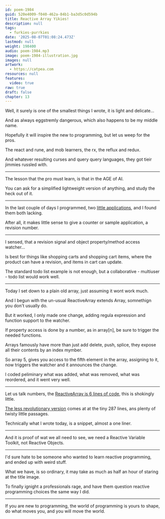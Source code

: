 ```yaml
---
id: poem-1984
guid: 520e4009-f040-462a-84b1-ba3d5c0d594b
title: Reactive Array Yikies!
description: null
tags:
  - furkies-purrkies
date: '2025-08-07T01:08:24.473Z'
lastmod: null
weight: 198400
audio: poem-1984.mp3
image: poem-1984-illustration.jpg
images: null
artwork:
  - https://catpea.com
resources: null
features:
  video: true
raw: true
draft: false
chapter: 13
---
```


Well, it surely is one of the smallest things I wrote,
it is light and delicate...

And as always eggstremly dangerous,
which also happens to be my middle name.

Hopefully it will inspire the new to programming,
but let us weep for the pros.

The react and rune, and mob learners,
the rx, the reflux and redux.

And whatever resulting curses and query query languages,
they got tieir jimmies russled with.

---

The lesson that the pro must learn,
is that in the AGE of AI.

You can ask for a simplified lightweight version of anything,
and study the heck out of it.

---

In the last couple of days I programmed,
two [little applications][a], and I found them both lacking.

After all, it makes little sense
to give a counter or sample application, a revision number.

---

I sensed, that a revision signal
and object property/method access watcher…

Is best for things like shopping carts and shopping cart items,
where the product can have a revision, and items in cart can update.

The standard todo list example is not enough,
but a collaborative - multiuser - todo list would work well.

---

Today I set down to a plain old array,
just assuming it wont work much.

And I begun with the un-usual
ReactiveArray extends Array, somnethign you don't usually do.

But it worked, I only made one change,
adding regula expression and function support to the watcher.

If property access is done by a number, as in array[n],
be sure to trigger the needed functions.

Arrays famously have more than just add delete, push, splice,
they expose all their contents by an index mymber.

So array 5, gives you access to the fifth element in the array,
assigning to it, now triggers the watcher and it announces the change.

I coded peliminary what was added, what was removed, what was reordered,
and it went very well.

---

Let us talk numbers, the [ReactiveArray is 6 lines of code][0],
this is shokingly little.

[The less revolutionary version][1] comes at at the tiny
287 lines, ans plenty of twisty little passages.

Technically what I wrote today, is a snippet,
almost a one liner.

---

And it is proof of wat we all need to see,
we need a Reactive Variable Toolkit, not Reactive Objects.

---

I'd sure hate to be someone who wanted to learn reactive programming,
and ended up with weird stuff.

What we have, is so ordinary,
it may take as much as half an hour of staring at the title image.

To finally ignight a professionals rage,
and have them question reactive programming choices the same way I did.

---

If you are new to programming, the world of programming is yours to shape,
do what moves you, and you will move the world.

[a]: https://catpea.github.io/mlue/
[0]: https://github.com/catpea/mlue/blob/b66b8a72756e7e9048fa62f38e4886a4f87f7f03/playground-array.html#L72-L79
[1]: https://github.com/catpea/signal-array/blob/a975dc784d19e4f511a9f7024f7cec230ea14b9d/SignalArray.js
